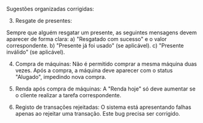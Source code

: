 Sugestões organizadas corrigidas:


3. Resgate de presentes:

Sempre que alguém resgatar um presente, as seguintes mensagens devem aparecer de forma clara:
a) "Resgatado com sucesso" e o valor correspondente.
b) "Presente já foi usado" (se aplicável).
c) "Presente inválido" (se aplicável).

4. Compra de máquinas:
Não é permitido comprar a mesma máquina duas vezes.
Após a compra, a máquina deve aparecer com o status "Alugado", impedindo nova compra.

5. Renda após compra de máquinas:
A "Renda hoje" só deve aumentar se o cliente realizar a tarefa correspondente.

6. Registo de transações rejeitadas:
O sistema está apresentando falhas apenas ao rejeitar uma transação. Este bug precisa ser corrigido.
